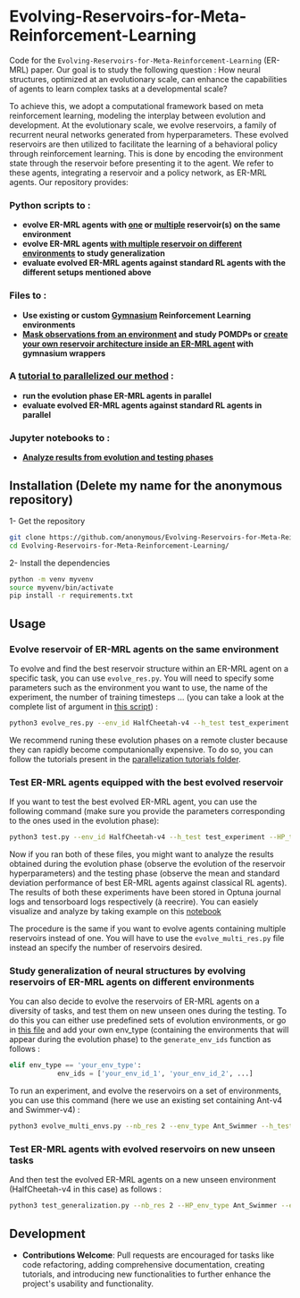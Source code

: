 # Evolving-Reservoirs-for-Meta-Reinforcement-Learning


Code for the `Evolving-Reservoirs-for-Meta-Reinforcement-Learning` (ER-MRL) paper. Our goal is to study the following question : How neural structures, optimized at an evolutionary scale, can enhance the capabilities of agents to learn complex tasks at a developmental scale?

To achieve this, we adopt a computational framework based on meta reinforcement learning, modeling the interplay between evolution and development. At the evolutionary scale, we evolve reservoirs, a family of recurrent neural networks generated from hyperparameters. These evolved reservoirs are then utilized to facilitate the learning of a behavioral policy through reinforcement learning. This is done by encoding the environment state through the reservoir before presenting it to the agent. We refer to these agents, integrating a reservoir and a policy network, as ER-MRL agents.
Our repository provides:

### Python scripts to :
- **evolve ER-MRL agents with [one](evolve_res.py) or [multiple](evolve_multi_res.py) reservoir(s) on the same environment**
- **evolve ER-MRL agents [with multiple reservoir on different environments](evolve_generalization.py) to study generalization**
- **evaluate evolved ER-MRL agents against standard RL agents with the different setups mentioned above**

### Files to :
- **Use existing or custom [Gymnasium](https://gymnasium.farama.org/index.html) Reinforcement Learning environments**
- **[Mask observations from an environment](ER_MRL/wrappers.py) and study POMDPs or [create your own reservoir architecture inside an ER-MRL agent](ER_MRL/wrappers.py) with gymnasium wrappers**

### A [tutorial to parallelized our method](parallelization_tutorials/) :
<!-- - **transfer the code on a CPU cluster** -->
- **run the evolution phase ER-MRL agents in parallel**
- **evaluate evolved ER-MRL agents against standard RL agents in parallel**
<!-- - **retrieve the data to analyze the experiments results locally** -->

### Jupyter notebooks to :
- **[Analyze results from evolution and testing phases](results_analysis_notebook.ipynb)**
<!-- - **[Analyze the difference between RL agents observations and ER-MRL agents context](Link_to_create)** -->

## Installation (Delete my name for the anonymous repository)

1- Get the repository

```bash
git clone https://github.com/anonymous/Evolving-Reservoirs-for-Meta-Reinforcement-Learning.git
cd Evolving-Reservoirs-for-Meta-Reinforcement-Learning/
```
2- Install the dependencies 

```bash
python -m venv myvenv
source myvenv/bin/activate
pip install -r requirements.txt
```

## Usage

### Evolve reservoir of ER-MRL agents on the same environment

To evolve and find the best reservoir structure within an ER-MRL agent on a specific task, you can use `evolve_res.py`. You will need to specify some parameters such as the environment you want to use, the name of the experiment, the number of training timesteps ... (you can take a look at the complete list of argument in [this script](evolve_res.py)) : 

```bash
python3 evolve_res.py --env_id HalfCheetah-v4 --h_test test_experiment --training_steps 300000 --nb_trials 100 --sampler Cmaes
```

We recommend runing these evolution phases on a remote cluster because they can rapidly become computanionally expensive. To do so, you can follow the tutorials present in the [parallelization tutorials folder](parallelization_tutorials/).

### Test ER-MRL agents equipped with the best evolved reservoir

If you want to test the best evolved ER-MRL agent, you can use the following command (make sure you provide the parameters corresponding to the ones used in the evolution phase):

```bash
python3 test.py --env_id HalfCheetah-v4 --h_test test_experiment --HP_training_steps 300000
```

Now if you ran both of these files, you might want to analyze the results obtained during the evolution phase (observe the evolution of the reservoir hyperparameters) and the testing phase (observe the mean and standard deviation performance of best ER-MRL agents against classical RL agents). The results of both these experiments have been stored in Optuna journal logs and tensorboard logs respectively (à reecrire). You can easiely visualize and analyze by taking example on this [notebook](analyze_results.ipynb/)


The procedure is the same if you want to evolve agents containing multiple reservoirs instead of one. You will have to use the `evolve_multi_res.py` file instead an specify the number of reservoirs desired.

### Study generalization of neural structures by evolving reservoirs of ER-MRL agents on different environments

You can also decide to evolve the reservoirs of ER-MRL agents on a diversity of tasks, and test them on new unseen ones during the testing.
To do this you can either use predefined sets of evolution environments, or go in [this file](ER_MRL/experiments.py) and add your own env_type (containing the environments that will appear during the evolution phase) to the ```generate_env_ids``` function as follows :  

```python
elif env_type == 'your_env_type':   
            env_ids = ['your_env_id_1', 'your_env_id_2', ...]
```

To run an experiment, and evolve the reservoirs on a set of environments, you can use this command (here we use an existing set containing Ant-v4 and Swimmer-v4) : 

```bash
python3 evolve_multi_envs.py --nb_res 2 --env_type Ant_Swimmer --h_test generalization_test_experiment --training_timesteps 300000 --nb_trials 100 --sampler Cmaes
```

### Test ER-MRL agents with evolved reservoirs on new unseen tasks

And then test the evolved ER-MRL agents on a new unseen environment (HalfCheetah-v4 in this case) as follows : 

```bash
python3 test_generalization.py --nb_res 2 --HP_env_type Ant_Swimmer --env_id HalfCheetah-v4 --h_test generalization_test_experiment
```

## Development

- **Contributions Welcome**: Pull requests are encouraged for tasks like code refactoring, adding comprehensive documentation, creating tutorials, and introducing new functionalities to further enhance the project's usability and functionality.
